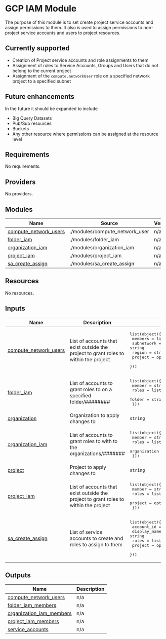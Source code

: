 # GCP IAM Module

The purpose of this module is to set create project service accounts and assign permissions to them. It also is used to assign permissions to non-project service accounts and users to project resources. 

## Currently supported
- Creation of Project service accounts and role assignments to them
- Assignment of roles to Service Accounts, Groups and Users that do not belong to the current project
- Assignment of the `compute.networkUser` role on a specified network project to a specified subnet

## Future enhancements
In the future it should be expanded to include
- Big Query Datasets
- Pub/Sub resources
- Buckets
- Any other resource where permissions can be assigned at the resource level


<!-- BEGINNING OF PRE-COMMIT-TERRAFORM DOCS HOOK -->
## Requirements

No requirements.

## Providers

No providers.

## Modules

| Name | Source | Version |
|------|--------|---------|
| <a name="module_compute_network_users"></a> [compute\_network\_users](#module\_compute\_network\_users) | ./modules/compute_network_user | n/a |
| <a name="module_folder_iam"></a> [folder\_iam](#module\_folder\_iam) | ./modules/folder_iam | n/a |
| <a name="module_organization_iam"></a> [organization\_iam](#module\_organization\_iam) | ./modules/organization_iam | n/a |
| <a name="module_project_iam"></a> [project\_iam](#module\_project\_iam) | ./modules/project_iam | n/a |
| <a name="module_sa_create_assign"></a> [sa\_create\_assign](#module\_sa\_create\_assign) | ./modules/sa_create_assign | n/a |

## Resources

No resources.

## Inputs

| Name | Description | Type | Default | Required |
|------|-------------|------|---------|:--------:|
| <a name="input_compute_network_users"></a> [compute\_network\_users](#input\_compute\_network\_users) | List of accounts that exist outside the project to grant roles to within the project | <pre>list(object({<br>    members    = list(string)<br>    subnetwork = string<br>    region     = string<br>    project    = optional(string)<br>  }))</pre> | `[]` | no |
| <a name="input_folder_iam"></a> [folder\_iam](#input\_folder\_iam) | List of accounts to grant roles to on a specified folder/######## | <pre>list(object({<br>    member = string<br>    roles  = list(string)<br>    folder = string<br>  }))</pre> | `[]` | no |
| <a name="input_organization"></a> [organization](#input\_organization) | Organization to apply changes to | `string` | `null` | no |
| <a name="input_organization_iam"></a> [organization\_iam](#input\_organization\_iam) | List of accounts to grant roles to with to the organizations/####### | <pre>list(object({<br>    member       = string<br>    roles        = list(string)<br>    organization = optional(string)<br>  }))</pre> | `[]` | no |
| <a name="input_project"></a> [project](#input\_project) | Project to apply changes to | `string` | `null` | no |
| <a name="input_project_iam"></a> [project\_iam](#input\_project\_iam) | List of accounts that exist outside the project to grant roles to within the project | <pre>list(object({<br>    member  = string<br>    roles   = list(string)<br>    project = optional(string)<br>  }))</pre> | `[]` | no |
| <a name="input_sa_create_assign"></a> [sa\_create\_assign](#input\_sa\_create\_assign) | List of service accounts to create and roles to assign to them | <pre>list(object({<br>    account_id   = string<br>    display_name = string<br>    roles        = list(string)<br>    project      = optional(string)<br>  }))</pre> | `[]` | no |

## Outputs

| Name | Description |
|------|-------------|
| <a name="output_compute_network_users"></a> [compute\_network\_users](#output\_compute\_network\_users) | n/a |
| <a name="output_folder_iam_members"></a> [folder\_iam\_members](#output\_folder\_iam\_members) | n/a |
| <a name="output_organization_iam_members"></a> [organization\_iam\_members](#output\_organization\_iam\_members) | n/a |
| <a name="output_project_iam_members"></a> [project\_iam\_members](#output\_project\_iam\_members) | n/a |
| <a name="output_service_accounts"></a> [service\_accounts](#output\_service\_accounts) | n/a |
<!-- END OF PRE-COMMIT-TERRAFORM DOCS HOOK -->